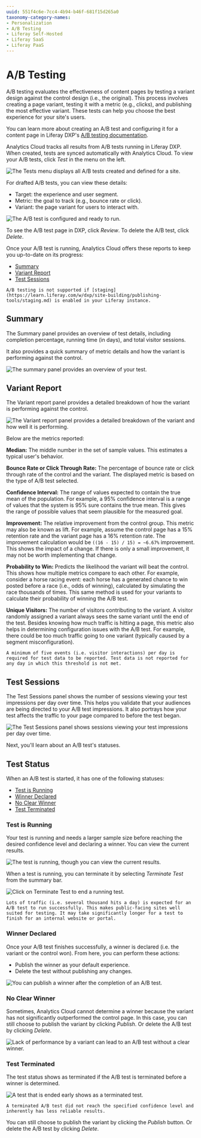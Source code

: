 ```yaml
---
uuid: 551f4c6e-7cc4-4b94-b46f-681f15d265a0
taxonomy-category-names:
- Personalization
- A/B Testing
- Liferay Self-Hosted
- Liferay SaaS
- Liferay PaaS
---
```

# A/B Testing

A/B testing evaluates the effectiveness of content pages by testing a variant design against the control design (i.e., the original). This process involves creating a page variant, testing it with a metric (e.g., clicks), and publishing the most effective variant. These tests can help you choose the best experience for your site's users.

You can learn more about creating an A/B test and configuring it for a content page in Liferay DXP's [A/B testing documentation](https://learn.liferay.com/w/dxp/site-building/optimizing-sites/ab-testing/ab-testing).

Analytics Cloud tracks all results from A/B tests running in Liferay DXP. When created, tests are synced automatically with Analytics Cloud. To view your A/B tests, click _Test_ in the menu on the left.

![The Tests menu displays all A/B tests created and defined for a site.](a-b-testing/images/01.png)

For drafted A/B tests, you can view these details:

* Target: the experience and user segment.
* Metric: the goal to track (e.g., bounce rate or click).
* Variant: the page variant for users to interact with.

![The A/B test is configured and ready to run.](a-b-testing/images/02.png)

To see the A/B test page in DXP, click _Review_. To delete the A/B test, click _Delete_.

Once your A/B test is running, Analytics Cloud offers these reports to keep you up-to-date on its progress:

* [Summary](#summary)
* [Variant Report](#variant-report)
* [Test Sessions](#test-sessions)

```{important}
A/B testing is not supported if [staging](https://learn.liferay.com/w/dxp/site-building/publishing-tools/staging.md) is enabled in your Liferay instance.
```

## Summary

The Summary panel provides an overview of test details, including completion percentage, running time (in days), and total visitor sessions.

It also provides a quick summary of metric details and how the variant is performing against the control.

![The summary panel provides an overview of your test.](a-b-testing/images/03.png)

## Variant Report

The Variant report panel provides a detailed breakdown of how the variant is performing against the control.

![The Variant report panel provides a detailed breakdown of the variant and how well it is performing.](a-b-testing/images/04.png)

Below are the metrics reported:

**Median:** The middle number in the set of sample values. This estimates a typical user's behavior.

**Bounce Rate or Click Through Rate:** The percentage of bounce rate or click through rate of the control and the variant. The displayed metric is based on the type of A/B test selected.

**Confidence Interval:** The range of values expected to contain the true mean of the population. For example, a 95% confidence interval is a range of values that the system is 95% sure contains the true mean. This gives the range of possible values that seem plausible for the measured goal.

**Improvement:** The relative improvement from the control group. This metric may also be known as lift. For example, assume the control page has a 15% retention rate and the variant page has a 16% retention rate. The improvement calculation would be `((16 - 15) / 15) = ~6.67%` improvement. This shows the impact of a change. If there is only a small improvement, it may not be worth implementing that change.

**Probability to Win:** Predicts the likelihood the variant will beat the control. This shows how multiple metrics compare to each other. For example, consider a horse racing event: each horse has a generated chance to win posted before a race (i.e., odds of winning), calculated by simulating the race thousands of times. This same method is used for your variants to calculate their probability of winning the A/B test.

**Unique Visitors:** The number of visitors contributing to the variant. A visitor randomly assigned a variant always sees the same variant until the end of the test. Besides knowing how much traffic is hitting a page, this metric also helps in determining configuration issues with the A/B test. For example, there could be too much traffic going to one variant (typically caused by a segment misconfiguration).

```{important}
A minimum of five events (i.e. visitor interactions) per day is required for test data to be reported. Test data is not reported for any day in which this threshold is not met.
```

## Test Sessions

The Test Sessions panel shows the number of sessions viewing your test impressions per day over time. This helps you validate that your audiences are being directed to your A/B test impressions. It also portrays how your test affects the traffic to your page compared to before the test began.

![The Test Sessions panel shows sessions viewing your test impressions per day over time.](a-b-testing/images/05.png)

Next, you'll learn about an A/B test's statuses.

## Test Status

When an A/B test is started, it has one of the following statuses:

* [Test is Running](#test-is-running)
* [Winner Declared](#winner-declared)
* [No Clear Winner](#no-clear-winner)
* [Test Terminated](#test-terminated)

### Test is Running

Your test is running and needs a larger sample size before reaching the desired confidence level and declaring a winner. You can view the current results.

![The test is running, though you can view the current results.](a-b-testing/images/06.png)

When a test is running, you can terminate it by selecting *Terminate Test* from the summary bar.

![Click on Terminate Test to end a running test.](a-b-testing/images/07.png)

```{important}
Lots of traffic (i.e. several thousand hits a day) is expected for an A/B test to run successfully. This makes public-facing sites well suited for testing. It may take significantly longer for a test to finish for an internal website or portal.
```

### Winner Declared

Once your A/B test finishes successfully, a winner is declared (i.e. the variant or the control won). From here, you can perform these actions:

* Publish the winner as your default experience.
* Delete the test without publishing any changes.

![You can publish a winner after the completion of an A/B test.](a-b-testing/images/08.png)

### No Clear Winner

Sometimes, Analytics Cloud cannot determine a winner because the variant has not significantly outperformed the control page. In this case, you can still choose to publish the variant by clicking _Publish_. Or delete the A/B test by clicking _Delete_.

![Lack of performance by a variant can lead to an A/B test without a clear winner. ](a-b-testing/images/09.png)

### Test Terminated

The test status shows as terminated if the A/B test is terminated before a winner is determined. 

![A test that is ended early shows as a terminated test.](./a-b-testing/images/10.png)

```{note}
A terminated A/B test did not reach the specified confidence level and inherently has less reliable results.
```

You can still choose to publish the variant by clicking the _Publish_ button. Or delete the A/B test by clicking _Delete_.
